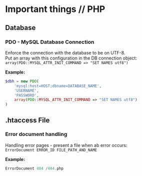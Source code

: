 # Important things // PHP

## Database

### PDO - MySQL Database Connection
Enforce the connection with the database to be on UTF-8.  
Put an array with this configuration in the DB connection object:  
`array(PDO::MYSQL_ATTR_INIT_COMMAND => "SET NAMES utf8")`

**Example:**
```php
$dbh = new PDO(
    'mysql:host=HOST;dbname=DATABASE_NAME',
    'USERNAME',
    'PASSWORD',
    array(PDO::MYSQL_ATTR_INIT_COMMAND => "SET NAMES utf8")
)
```

## .htaccess File
### Error document handling
Handling error pages - present a file when ab error occurs:  
`ErrorDocument ERROR_ID FILE_PATH_AND_NAME`

**Example:**
```php
ErrorDocument 404 /404.php
```